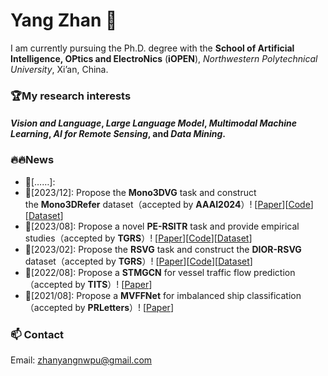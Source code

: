 # Yang Zhan 👋

I am currently pursuing the Ph.D. degree with the **School of Artificial Intelligence, OPtics and ElectroNics** (**iOPEN**), *Northwestern Polytechnical University*, Xi’an, China.

### 🏆My research interests
#### *Vision and Language*, *Large Language Model*, *Multimodal Machine Learning*, *AI for Remote Sensing*, and *Data Mining*.

### 🔥🔥News
- 🚀[……]:
- 🚀[2023/12]: Propose the **Mono3DVG** task and construct the **Mono3DRefer** dataset（accepted by **AAAI2024**）! [[Paper](https://arxiv.org/abs/2312.08022)][[Code](https://github.com/ZhanYang-nwpu/Mono3DVG)][[Dataset](https://drive.google.com/drive/folders/1ICBv0SRbRIUnl_z8DVuH8lz7KQt580EI?usp=drive_link)]
- 🚀[2023/08]: Propose a novel **PE-RSITR** task and provide empirical studies（accepted by **TGRS**）! [[Paper](https://ieeexplore.ieee.org/document/10231134)][[Code](https://github.com/ZhanYang-nwpu/PE-RSITR)][[Dataset](https://drive.google.com/drive/folders/1F6WBQB-1PLqABh-uDv9m-KPdChakWcWY?usp=sharing)]
- 🚀[2023/02]: Propose the **RSVG** task and construct the **DIOR-RSVG** dataset（accepted by **TGRS**）! [[Paper](https://ieeexplore.ieee.org/document/10056343)][[Code](https://github.com/ZhanYang-nwpu/RSVG-pytorch)][[Dataset](https://drive.google.com/drive/folders/1hTqtYsC6B-m4ED2ewx5oKuYZV13EoJp_?usp=sharing)]
- 🚀[2022/08]: Propose a **STMGCN** for vessel traffic flow prediction（accepted by **TITS**）! [[Paper](https://ieeexplore.ieee.org/document/9868210)]
- 🚀[2021/08]: Propose a **MVFFNet** for imbalanced ship classification（accepted by **PRLetters**）! [[Paper](https://www.sciencedirect.com/science/article/pii/S0167865521002737)]

### 📫 Contact
Email: zhanyangnwpu@gmail.com

<!--
**ZhanYang-nwpu/ZhanYang-nwpu** is a ✨ _special_ ✨ repository because its `README.md` (this file) appears on your GitHub profile.

Here are some ideas to get you started:

- 🔭 I’m currently working on ...
- 🌱 I’m currently learning ...
- 👯 I’m looking to collaborate on ...
- 🤔 I’m looking for help with ...
- 💬 Ask me about ...
- 📫 How to reach me: ...
- 😄 Pronouns: ...
- ⚡ Fun fact: ...
-->
